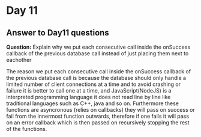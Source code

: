 # Day 11

## Answer to Day11 questions

**Question:** Explain why we put each consecutive call inside the onSuccess callback of the previous database call instead of just placing them next to eachother

The reason we put each consecutive call inside the onSuccess callback of the previous database call is because the database should only handle a limited number of client connections at a time and to avoid crashing or failure it is better to call one at a time, and JavaScript(NodeJS) is a interpreted programming language it does not read line by line like traditional languages such as C++, java and so on. Furthermore these functions are asyncronous (relies on callbacks) they will pass on success or fail from the innermost function outwards, therefore if one fails it will pass on an error callback which is then passed on recursively stopping the rest of the functions.